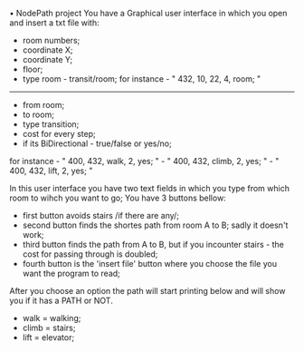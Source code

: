 • NodePath project
You have a Graphical user interface in which you open and insert a txt file with:

- room numbers;
- coordinate X;
- coordinate Y;
- floor;
- type room - transit/room;
for instance - " 432, 10, 22, 4, room; "
-----------------------------
- from room;
- to room;
- type transition;
- cost for every step;
- if its BiDirectional - true/false or yes/no;

for instance - " 400, 432, walk, 2, yes; "
             - " 400, 432, climb, 2, yes; "
             - " 400, 432, lift, 2, yes; "

In this user interface you have two text fields in which you type from which room to wihch you want to go;
You have 3 buttons bellow:
  - first button avoids stairs /if there are any/;
  - second button finds the shortes path from room A to B; sadly it doesn't work;
  - third button finds the path from A to B, but if you incounter stairs - the cost for passing through is doubled;
  - fourth button is the 'insert file' button where you choose the file you want the program to read;
  
  After you choose an option the path will start printing below and will show you if it has a PATH or NOT.

- walk = walking;
- climb = stairs;
- lift = elevator;

